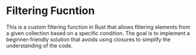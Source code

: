 # Filtering Fucntion

This is a custom filtering function in Rust that allows filtering elements from a given collection based on a specific condition. The goal is to implement a beginner-friendly solution that avoids using closures to simplify the understanding of the code.
